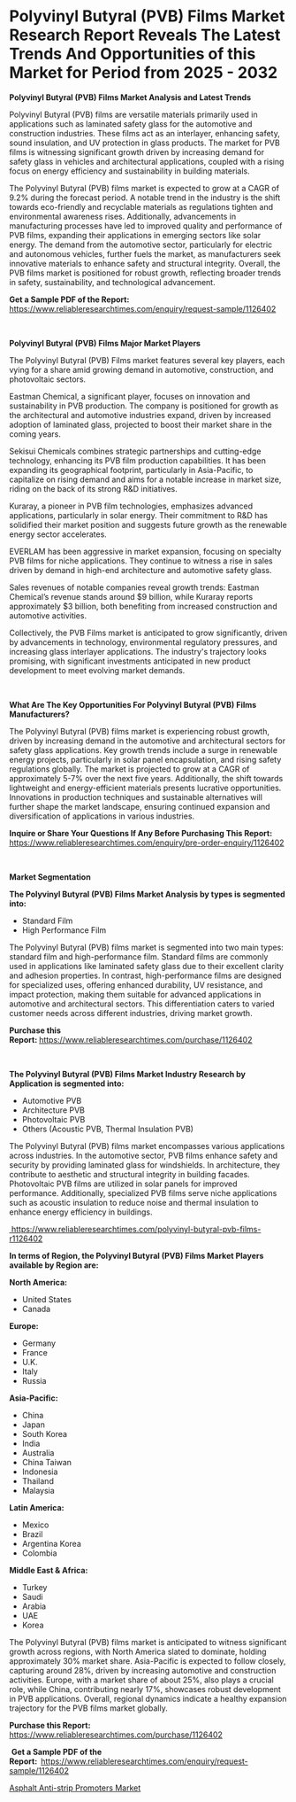 <p><h1>Polyvinyl Butyral (PVB) Films Market Research Report Reveals The Latest Trends And Opportunities of this Market for Period from 2025 - 2032</h1></p><p><strong>Polyvinyl Butyral (PVB) Films Market Analysis and Latest Trends</strong></p>
<p><p>Polyvinyl Butyral (PVB) films are versatile materials primarily used in applications such as laminated safety glass for the automotive and construction industries. These films act as an interlayer, enhancing safety, sound insulation, and UV protection in glass products. The market for PVB films is witnessing significant growth driven by increasing demand for safety glass in vehicles and architectural applications, coupled with a rising focus on energy efficiency and sustainability in building materials.</p><p>The Polyvinyl Butyral (PVB) films market is expected to grow at a CAGR of 9.2% during the forecast period. A notable trend in the industry is the shift towards eco-friendly and recyclable materials as regulations tighten and environmental awareness rises. Additionally, advancements in manufacturing processes have led to improved quality and performance of PVB films, expanding their applications in emerging sectors like solar energy. The demand from the automotive sector, particularly for electric and autonomous vehicles, further fuels the market, as manufacturers seek innovative materials to enhance safety and structural integrity. Overall, the PVB films market is positioned for robust growth, reflecting broader trends in safety, sustainability, and technological advancement.</p></p>
<p><strong>Get a Sample PDF of the Report:&nbsp;</strong> <a href="https://www.reliableresearchtimes.com/enquiry/request-sample/1126402?utm_campaign=2096&utm_medium=2&utm_source=Github&utm_content=ia&utm_term=01022025&utm_id=polyvinyl-butyral-pvb-films">https://www.reliableresearchtimes.com/enquiry/request-sample/1126402</a></p>
<p>&nbsp;</p>
<p><strong>Polyvinyl Butyral (PVB) Films Major Market Players</strong></p>
<p><p>The Polyvinyl Butyral (PVB) Films market features several key players, each vying for a share amid growing demand in automotive, construction, and photovoltaic sectors. </p><p>Eastman Chemical, a significant player, focuses on innovation and sustainability in PVB production. The company is positioned for growth as the architectural and automotive industries expand, driven by increased adoption of laminated glass, projected to boost their market share in the coming years. </p><p>Sekisui Chemicals combines strategic partnerships and cutting-edge technology, enhancing its PVB film production capabilities. It has been expanding its geographical footprint, particularly in Asia-Pacific, to capitalize on rising demand and aims for a notable increase in market size, riding on the back of its strong R&D initiatives.</p><p>Kuraray, a pioneer in PVB film technologies, emphasizes advanced applications, particularly in solar energy. Their commitment to R&D has solidified their market position and suggests future growth as the renewable energy sector accelerates. </p><p>EVERLAM has been aggressive in market expansion, focusing on specialty PVB films for niche applications. They continue to witness a rise in sales driven by demand in high-end architecture and automotive safety glass.</p><p>Sales revenues of notable companies reveal growth trends: Eastman Chemical’s revenue stands around $9 billion, while Kuraray reports approximately $3 billion, both benefiting from increased construction and automotive activities. </p><p>Collectively, the PVB Films market is anticipated to grow significantly, driven by advancements in technology, environmental regulatory pressures, and increasing glass interlayer applications. The industry's trajectory looks promising, with significant investments anticipated in new product development to meet evolving market demands.</p></p>
<p>&nbsp;</p>
<p><strong>What Are The Key Opportunities For Polyvinyl Butyral (PVB) Films Manufacturers?</strong></p>
<p><p>The Polyvinyl Butyral (PVB) films market is experiencing robust growth, driven by increasing demand in the automotive and architectural sectors for safety glass applications. Key growth trends include a surge in renewable energy projects, particularly in solar panel encapsulation, and rising safety regulations globally. The market is projected to grow at a CAGR of approximately 5-7% over the next five years. Additionally, the shift towards lightweight and energy-efficient materials presents lucrative opportunities. Innovations in production techniques and sustainable alternatives will further shape the market landscape, ensuring continued expansion and diversification of applications in various industries.</p></p>
<p><strong>Inquire or Share Your Questions If Any Before Purchasing This Report:</strong> <a href="https://www.reliableresearchtimes.com/enquiry/pre-order-enquiry/1126402?utm_campaign=2096&utm_medium=2&utm_source=Github&utm_content=ia&utm_term=01022025&utm_id=polyvinyl-butyral-pvb-films">https://www.reliableresearchtimes.com/enquiry/pre-order-enquiry/1126402</a></p>
<p>&nbsp;</p>
<p><strong>Market Segmentation</strong></p>
<p><strong>The Polyvinyl Butyral (PVB) Films Market Analysis by types is segmented into:</strong></p>
<p><ul><li>Standard Film</li><li>High Performance Film</li></ul></p>
<p><p>The Polyvinyl Butyral (PVB) films market is segmented into two main types: standard film and high-performance film. Standard films are commonly used in applications like laminated safety glass due to their excellent clarity and adhesion properties. In contrast, high-performance films are designed for specialized uses, offering enhanced durability, UV resistance, and impact protection, making them suitable for advanced applications in automotive and architectural sectors. This differentiation caters to varied customer needs across different industries, driving market growth.</p></p>
<p><strong>Purchase this Report:&nbsp;</strong><a href="https://www.reliableresearchtimes.com/purchase/1126402?utm_campaign=2096&utm_medium=2&utm_source=Github&utm_content=ia&utm_term=01022025&utm_id=polyvinyl-butyral-pvb-films">https://www.reliableresearchtimes.com/purchase/1126402</a></p>
<p>&nbsp;</p>
<p><strong>The Polyvinyl Butyral (PVB) Films Market Industry Research by Application is segmented into:</strong></p>
<p><ul><li>Automotive PVB</li><li>Architecture PVB</li><li>Photovoltaic PVB</li><li>Others (Acoustic PVB, Thermal Insulation PVB)</li></ul></p>
<p><p>The Polyvinyl Butyral (PVB) films market encompasses various applications across industries. In the automotive sector, PVB films enhance safety and security by providing laminated glass for windshields. In architecture, they contribute to aesthetic and structural integrity in building facades. Photovoltaic PVB films are utilized in solar panels for improved performance. Additionally, specialized PVB films serve niche applications such as acoustic insulation to reduce noise and thermal insulation to enhance energy efficiency in buildings.</p></p>
<p><a href="https://www.reliableresearchtimes.com/polyvinyl-butyral-pvb-films-r1126402?utm_campaign=2096&utm_medium=2&utm_source=Github&utm_content=ia&utm_term=01022025&utm_id=polyvinyl-butyral-pvb-films">&nbsp;https://www.reliableresearchtimes.com/polyvinyl-butyral-pvb-films-r1126402</a></p>
<p><strong>In terms of Region, the Polyvinyl Butyral (PVB) Films Market Players available by Region are:</strong></p>
<p>
    <p> <strong> North America: </strong>
        <ul>
            <li>United States</li>
            <li>Canada</li>
        </ul>
        </p> 
    <p> <strong> Europe: </strong>
        <ul>
            <li>Germany</li>
            <li>France</li>
            <li>U.K.</li>
            <li>Italy</li>
            <li>Russia</li>
        </ul>
        </p> 
    <p> <strong> Asia-Pacific: </strong>
        <ul>
            <li>China</li>
            <li>Japan</li>
            <li>South Korea</li>
            <li>India</li>
            <li>Australia</li>
            <li>China Taiwan</li>
            <li>Indonesia</li>
            <li>Thailand</li>
            <li>Malaysia</li>
        </ul>
        </p> 
    <p> <strong> Latin America: </strong>
        <ul>
            <li>Mexico</li>
            <li>Brazil</li>
            <li>Argentina Korea</li>
            <li>Colombia</li>
        </ul>
        </p> 
    <p> <strong> Middle East & Africa: </strong>
        <ul>
            <li>Turkey</li>
            <li>Saudi</li>
            <li>Arabia</li>
            <li>UAE</li>
            <li>Korea</li>
        </ul>
    </p>
    </p>
<p><p>The Polyvinyl Butyral (PVB) films market is anticipated to witness significant growth across regions, with North America slated to dominate, holding approximately 30% market share. Asia-Pacific is expected to follow closely, capturing around 28%, driven by increasing automotive and construction activities. Europe, with a market share of about 25%, also plays a crucial role, while China, contributing nearly 17%, showcases robust development in PVB applications. Overall, regional dynamics indicate a healthy expansion trajectory for the PVB films market globally.</p></p>
<p><strong>Purchase this Report: </strong><a href="https://www.reliableresearchtimes.com/purchase/1126402?utm_campaign=2096&utm_medium=2&utm_source=Github&utm_content=ia&utm_term=01022025&utm_id=polyvinyl-butyral-pvb-films">https://www.reliableresearchtimes.com/purchase/1126402</a></p>
<p>&nbsp;<strong>Get a Sample PDF of the Report:&nbsp;&nbsp;</strong><a href="https://www.reliableresearchtimes.com/enquiry/request-sample/1126402?utm_campaign=2096&utm_medium=2&utm_source=Github&utm_content=ia&utm_term=01022025&utm_id=polyvinyl-butyral-pvb-films">https://www.reliableresearchtimes.com/enquiry/request-sample/1126402</a></p>
<p><strong></strong></p>
<p><p><a href="https://github.com/NarcisoFerry/Market-Research-Report-List-1/blob/main/asphalt-anti-strip-promoters-market.md?utm_campaign=2096&utm_medium=2&utm_source=Github&utm_content=ia&utm_term=01022025&utm_id=polyvinyl-butyral-pvb-films">Asphalt Anti-strip Promoters Market</a></p></p>